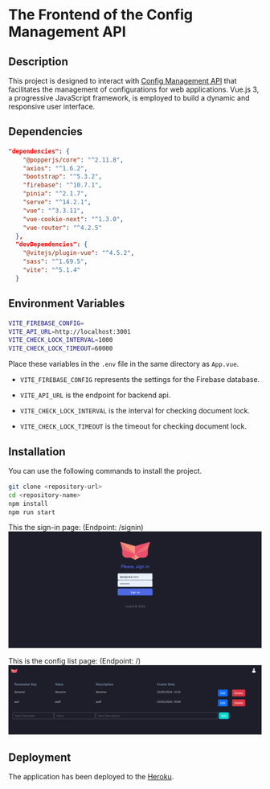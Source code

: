 # The Frontend of the Config Management API 

## Description

This project is designed to interact with [Config Management API](https://github.com/mrerol/config-management-api) that facilitates the management of configurations for web applications. Vue.js 3, a progressive JavaScript framework, is employed to build a dynamic and responsive user interface.

## Dependencies
```json
"dependencies": {
    "@popperjs/core": "^2.11.8",
    "axios": "^1.6.2",
    "bootstrap": "^5.3.2",
    "firebase": "^10.7.1",
    "pinia": "^2.1.7",
    "serve": "^14.2.1",
    "vue": "^3.3.11",
    "vue-cookie-next": "^1.3.0",
    "vue-router": "^4.2.5"
  },
  "devDependencies": {
    "@vitejs/plugin-vue": "^4.5.2",
    "sass": "^1.69.5",
    "vite": "^5.1.4"
  }
```

## Environment Variables
```bash
VITE_FIREBASE_CONFIG=
VITE_API_URL=http://localhost:3001
VITE_CHECK_LOCK_INTERVAL=1000
VITE_CHECK_LOCK_TIMEOUT=60000
```

Place these variables in the ```.env``` file in the same directory as ```App.vue```.

- ```VITE_FIREBASE_CONFIG``` represents the settings for the Firebase database.

- ```VITE_API_URL``` is the endpoint for backend api.

- ```VITE_CHECK_LOCK_INTERVAL``` is the interval for checking document lock.

- ```VITE_CHECK_LOCK_TIMEOUT``` is the timeout for checking document lock.

## Installation

You can use the following commands to install the project.

```bash
git clone <repository-url>
cd <repository-name>
npm install
npm run start
```

This the sign-in page: (Endpoint: /signin)
![Sign In](./screenshots/signin.png)

This is the config list page: (Endpoint: /)
![Config List](./screenshots/config-list.png)

## Deployment

The application has been deployed to the [Heroku](https://config-management-frontend-f010e658b588.herokuapp.com/).